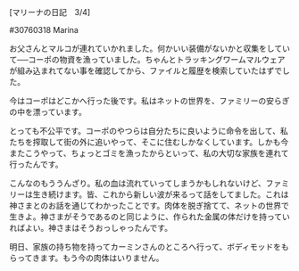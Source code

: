 [マリーナの日記　3/4]

#30760318 Marina  

お父さんとマルコが連れていかれました。何かいい装備がないかと収集をしていて──コーポの物資を漁っていました。ちゃんとトラッキングワームマルウェアが組み込まれてない事を確認してから、ファイルと履歴を検索していたはずでした。

今はコーポはどこかへ行った後です。私はネットの世界を、ファミリーの安らぎの中を漂っています。

とっても不公平です。コーポのやつらは自分たちに良いように命令を出して、私たちを搾取して街の外に追いやって、そこに住むしかなくしています。しかも今またこうやって、ちょっとゴミを漁ったからといって、私の大切な家族を連れて行ったんです。

こんなのもううんざり。私の血は流れていってしまうかもしれないけど、ファミリーは生き続けます。皆、これから新しい波が来るって話をしてました。これは神さまとのお話を通じてわかったことです。肉体を脱ぎ捨てて、ネットの世界で生きよ。神さまがそうであるのと同じように、作られた金属の体だけを持っていればよい。神さまはそうおっしゃったんです。

明日、家族の持ち物を持ってカーミンさんのところへ行って、ボディモッドをもらってきます。もう今の肉体はいりません。

